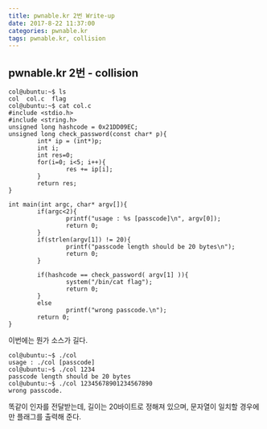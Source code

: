 ```yaml
---
title: pwnable.kr 2번 Write-up
date: 2017-8-22 11:37:00
categories: pwnable.kr
tags: pwnable.kr, collision
---
```


## pwnable.kr 2번 - collision

    col@ubuntu:~$ ls
    col  col.c  flag
    col@ubuntu:~$ cat col.c
    #include <stdio.h>
    #include <string.h>
    unsigned long hashcode = 0x21DD09EC;
    unsigned long check_password(const char* p){
            int* ip = (int*)p;
            int i;
            int res=0;
            for(i=0; i<5; i++){
                    res += ip[i];
            }
            return res;
    }
    
    int main(int argc, char* argv[]){
            if(argc<2){
                    printf("usage : %s [passcode]\n", argv[0]);
                    return 0;
            }
            if(strlen(argv[1]) != 20){
                    printf("passcode length should be 20 bytes\n");
                    return 0;
            }
    
            if(hashcode == check_password( argv[1] )){
                    system("/bin/cat flag");
                    return 0;
            }
            else
                    printf("wrong passcode.\n");
            return 0;
    }

이번에는 뭔가 소스가 길다.

    col@ubuntu:~$ ./col
    usage : ./col [passcode]
    col@ubuntu:~$ ./col 1234
    passcode length should be 20 bytes
    col@ubuntu:~$ ./col 12345678901234567890
    wrong passcode.

똑같이 인자를 전달받는데, 길이는 20바이트로 정해져 있으며, 문자열이 일치할 경우에만 플래그를 출력해 준다.